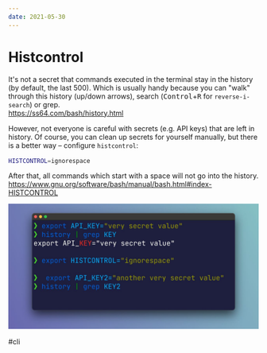 ```yaml
---
date: 2021-05-30
---
```


# Histcontrol

It's not a secret that commands executed in the terminal stay in the history (by default, the last 500).
Which is usually handy because you can "walk" through this history (up/down arrows), search (<kbd>Control</kbd>+<kbd>R</kbd> for `reverse-i-search`) or grep.  
https://ss64.com/bash/history.html

However, not everyone is careful with secrets (e.g. API keys) that are left in history. Of course, you can clean up secrets for yourself manually, but there is a better way – configure `histcontrol`:

```bash
HISTCONTROL=ignorespace
```

After that, all commands which start with a space will not go into the history.
https://www.gnu.org/software/bash/manual/bash.html#index-HISTCONTROL

![Histcontrol demo](histcontrol.jpeg "Histcontrol demo")

#cli
